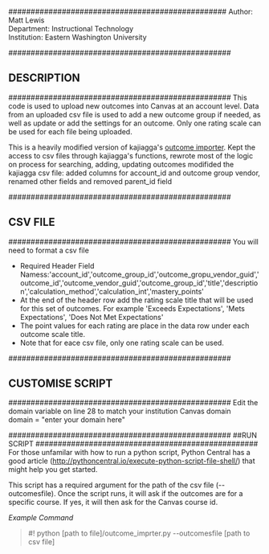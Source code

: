 
#################################################
Author: Matt Lewis  
Department: Instructional Technology  
Institution: Eastern Washington University

##################################################
## DESCRIPTION
##################################################
This code is used to upload new outcomes into Canvas at an account level. Data from an uploaded csv file is used to add a new outcome group if needed, as well as update or add the settings for an outcome. Only one rating scale can be used for each file being uploaded.

This is a heavily modified version of kajiagga's [outcome importer](https://github.com/kajigga/canvas-contrib/tree/master/API_Examples/import_outcomes/python). Kept the access to csv files through kajiagga's functions, rewrote most of the logic on process for searching, adding, updating outcomes modifided the kajiagga csv file: added columns for account_id and outcome group vendor, renamed other fields and removed parent_id field

##################################################
## CSV FILE
##################################################
You will need to format a csv file  
  * Required Header Field Namess:'account_id','outcome_group_id','outcome_gropu_vendor_guid','outcome_id','outcome_vendor_guid','outcome_group_id','title','description','calculation_method','calculation_int','mastery_points'  
  * At the end of the header row add the rating scale title that will be used for this set of outcomes. For example 'Exceeds Expectations', 'Mets Expectations', 'Does Not Met Expectations'  
  * The point values for each rating are place in the data row under each outcome scale title.   
  * Note that for eace csv file, only one rating scale can be used.  


##################################################
## CUSTOMISE SCRIPT
##################################################
Edit the domain variable on line 28 to match your institution Canvas domain  
domain = "enter your domain here"

##################################################
##RUN SCRIPT
##################################################
For those unfamilar with how to run a python script, Python Central has a good article (http://pythoncentral.io/execute-python-script-file-shell/) that might help you get started.

This script has a required argument for the path of the csv file (--outcomesfile). Once the script runs, it will ask if the outcomes are for a specific course. If yes, it will then ask for the Canvas course id.

*Example Command*  
>  #! python [path to file]/outcome_imprter.py --outcomesfile [path to csv file]
